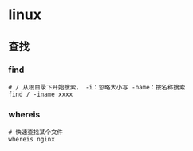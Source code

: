 # linux

## 查找

### find

```shell
# / 从根目录下开始搜索， -i：忽略大小写 -name：按名称搜索
find / -iname xxxx  
```

### whereis

```shell
# 快速查找某个文件
whereis nginx
```

